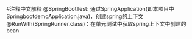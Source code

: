 #注释中文解释
@SpringBootTest: 通过SpringApplication(即本项目中SpringbootdemoApplication.java)，创建spring的上下文
@RunWith(SpringRunner.class)：在单元测试中获取spring上下文中创建的bean
